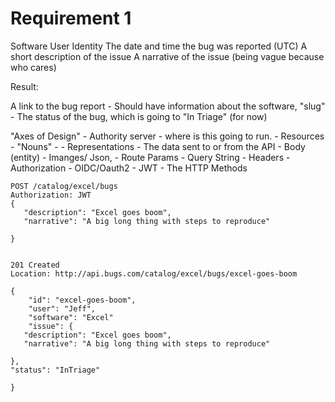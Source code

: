 # Requirement 1


Software
User Identity
The date and time the bug was reported (UTC)
A short description of the issue
A narrative of the issue (being vague because who cares)


Result:

A link to the bug report
    - Should have information about the software, "slug"
    - The status of the bug, which is going to 
        "In Triage" (for now)



"Axes of Design"
    - Authority  server - where is this going to run.
    - Resources - "Nouns" - 
    - Representations - The data sent to or from the API
        - Body (entity) - Imanges/ Json, 
        - Route Params
        - Query String
        - Headers
            - Authorization - OIDC/Oauth2 - JWT
    - The HTTP Methods


    POST /catalog/excel/bugs
    Authorization: JWT
    {
       "description": "Excel goes boom",
       "narrative": "A big long thing with steps to reproduce"

    }


    201 Created
    Location: http://api.bugs.com/catalog/excel/bugs/excel-goes-boom

    {
        "id": "excel-goes-boom",
        "user": "Jeff",
        "software": "Excel"
        "issue": {
       "description": "Excel goes boom",
       "narrative": "A big long thing with steps to reproduce"

    },
    "status": "InTriage"

    }